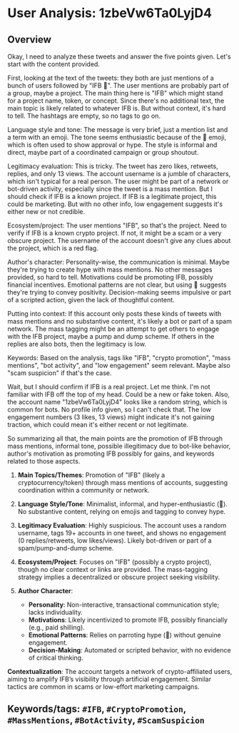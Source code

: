 # User Analysis: 1zbeVw6Ta0LyjD4

## Overview

<think>
Okay, I need to analyze these tweets and answer the five points given. Let's start with the content provided.

First, looking at the text of the tweets: they both are just mentions of a bunch of users followed by "IFB 💯". The user mentions are probably part of a group, maybe a project. The main thing here is "IFB" which might stand for a project name, token, or concept. Since there's no additional text, the main topic is likely related to whatever IFB is. But without context, it's hard to tell. The hashtags are empty, so no tags to go on.

Language style and tone: The message is very brief, just a mention list and a term with an emoji. The tone seems enthusiastic because of the 💯 emoji, which is often used to show approval or hype. The style is informal and direct, maybe part of a coordinated campaign or group shoutout.

Legitimacy evaluation: This is tricky. The tweet has zero likes, retweets, replies, and only 13 views. The account username is a jumble of characters, which isn't typical for a real person. The user might be part of a network or bot-driven activity, especially since the tweet is a mass mention. But I should check if IFB is a known project. If IFB is a legitimate project, this could be marketing. But with no other info, low engagement suggests it's either new or not credible.

Ecosystem/project: The user mentions "IFB", so that's the project. Need to verify if IFB is a known crypto project. If not, it might be a scam or a very obscure project. The username of the account doesn't give any clues about the project, which is a red flag.

Author's character: Personality-wise, the communication is minimal. Maybe they're trying to create hype with mass mentions. No other messages provided, so hard to tell. Motivations could be promoting IFB, possibly financial incentives. Emotional patterns are not clear, but using 💯 suggests they're trying to convey positivity. Decision-making seems impulsive or part of a scripted action, given the lack of thoughtful content.

Putting into context: If this account only posts these kinds of tweets with mass mentions and no substantive content, it's likely a bot or part of a spam network. The mass tagging might be an attempt to get others to engage with the IFB project, maybe a pump and dump scheme. If others in the replies are also bots, then the legitimacy is low.

Keywords: Based on the analysis, tags like "IFB", "crypto promotion", "mass mentions", "bot activity", and "low engagement" seem relevant. Maybe also "scam suspicion" if that's the case.

Wait, but I should confirm if IFB is a real project. Let me think. I'm not familiar with IFB off the top of my head. Could be a new or fake token. Also, the account name "1zbeVw6Ta0LyjD4" looks like a random string, which is common for bots. No profile info given, so I can't check that. The low engagement numbers (3 likes, 13 views) might indicate it's not gaining traction, which could mean it's either recent or not legitimate.

So summarizing all that, the main points are the promotion of IFB through mass mentions, informal tone, possible illegitimacy due to bot-like behavior, author's motivation as promoting IFB possibly for gains, and keywords related to those aspects.
</think>

1. **Main Topics/Themes**: Promotion of "IFB" (likely a cryptocurrency/token) through mass mentions of accounts, suggesting coordination within a community or network.  

2. **Language Style/Tone**: Minimalist, informal, and hyper-enthusiastic (💯). No substantive content, relying on emojis and tagging to convey hype.  

3. **Legitimacy Evaluation**: Highly suspicious. The account uses a random username, tags 19+ accounts in one tweet, and shows no engagement (0 replies/retweets, low likes/views). Likely bot-driven or part of a spam/pump-and-dump scheme.  

4. **Ecosystem/Project**: Focuses on "IFB" (possibly a crypto project), though no clear context or links are provided. The mass-tagging strategy implies a decentralized or obscure project seeking visibility.  

5. **Author Character**:  
   - **Personality**: Non-interactive, transactional communication style; lacks individuality.  
   - **Motivations**: Likely incentivized to promote IFB, possibly financially (e.g., paid shilling).  
   - **Emotional Patterns**: Relies on parroting hype (💯) without genuine engagement.  
   - **Decision-Making**: Automated or scripted behavior, with no evidence of critical thinking.  

**Contextualization**: The account targets a network of crypto-affiliated users, aiming to amplify IFB’s visibility through artificial engagement. Similar tactics are common in scams or low-effort marketing campaigns.  

Keywords/tags: `#IFB`, `#CryptoPromotion`, `#MassMentions`, `#BotActivity`, `#ScamSuspicion`
---
